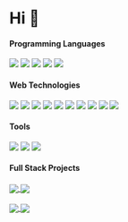 # Hi  👋

<!--
**ranjitjana027/ranjitjana027** is a ✨ _special_ ✨ repository because its `README.md` (this file) appears on your GitHub profile.

Here are some ideas to get you started:

- 🔭 I’m currently working on ...
- 🌱 I’m currently learning ...
- 👯 I’m looking to collaborate on ...
- 🤔 I’m looking for help with ...
- 💬 Ask me about ...
- 📫 How to reach me: ...
- 😄 Pronouns: ...
- ⚡ Fun fact: ...
-->
#### Programming Languages
![](https://img.shields.io/badge/-C-fafafa?logo=C&style=for-the-badge)
![](https://img.shields.io/badge/-Java-fafafa?style=for-the-badge&logo=java&logoColor=navy)
![](https://img.shields.io/badge/-Python-fafafa?style=for-the-badge&logo=python)
![](https://img.shields.io/badge/-JavaScript-fafafa?style=for-the-badge&logo=javascript&logoColor=d6d104)
![](https://img.shields.io/badge/-PostgreSQL-fafafa?style=for-the-badge&logo=postgresql&logoColor=336791)

#### Web Technologies
![](https://img.shields.io/badge/-HTML5-fff?style=for-the-badge&logo=HTML5)
![](https://img.shields.io/badge/-CSS3-fafafa?style=for-the-badge&logo=css3&logoColor=1a73e8)
![](https://img.shields.io/badge/-React.js-fafafa?style=for-the-badge&logo=react&logoColor=02564f)
![](https://img.shields.io/badge/-Redux.js-fafafa?style=for-the-badge&logo=redux&logoColor=02564f)
![](https://img.shields.io/badge/-Flask-fafafa?style=for-the-badge&logo=flask&logoColor=black)
![](https://img.shields.io/badge/-Django-fafafa?style=for-the-badge&logo=django&logoColor=02564f)
![](https://img.shields.io/badge/-Servlets-fafafa?style=for-the-badge&logo=java&logoColor=02564f)
![](https://img.shields.io/badge/-JSP-fafafa?style=for-the-badge&logo=java&logoColor=02564f)
![](https://img.shields.io/badge/-JDBC-fafafa?style=for-the-badge&logo=java&logoColor=02564f)
![](https://img.shields.io/badge/-Apache%20Tomcat-fafafa?style=for-the-badge&logo=Apache-Tomcat&logoColor=02564f)

#### Tools
![](https://img.shields.io/badge/-Jupyter-fafafa?style=for-the-badge&logo=jupyter)
![](https://img.shields.io/badge/-Tensoflow-fafafa?style=for-the-badge&logo=tensorflow)
![](https://img.shields.io/badge/-Git-fafafa?style=for-the-badge&logo=git)

#### Full Stack Projects

<a href="https://github.com/ranjitjana027/Agrivio">
  <img align="center" src="https://github-readme-stats.vercel.app/api/pin/?username=ranjitjana027&repo=Agrivio&show_owner=true" />
</a>
<a href="https://github.com/ranjitjana027/flackweb">
  <img align="center" src="https://github-readme-stats.vercel.app/api/pin/?username=ranjitjana027&repo=flackweb&show_owner=true" />
</a>
<br><br>
<!--## Github Stats -->
<a href="https://github.com/ranjitjana027/ranjitjana027">
  <img align="center" src="https://github-readme-stats.vercel.app/api?username=ranjitjana027&show_icons=true&line_height=27&count_private=true&theme=cobalt" />
</a>
<a href="https://github.com/ranjitjana027/ranjitjana027">
  <img align="center" src="https://github-readme-stats.vercel.app/api/top-langs/?username=ranjitjana027&hide=css,html,jupyter%20notebook&langs_count=3&count_private=true&theme=cobalt"/>
</a>


